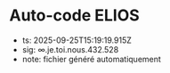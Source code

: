 # Auto-code ELIOS
- ts: 2025-09-25T15:19:19.915Z
- sig: ∞.je.toi.nous.432.528
- note: fichier généré automatiquement